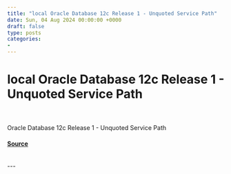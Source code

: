 ```yaml
---
title: "local Oracle Database 12c Release 1 - Unquoted Service Path"
date: Sun, 04 Aug 2024 00:00:00 +0000
draft: false
type: posts
categories: 
- 
---
```

# local Oracle Database 12c Release 1 - Unquoted Service Path

<br/>

<br/>
Oracle Database 12c Release 1 - Unquoted Service Path

#### [Source](https://www.exploit-db.com/exploits/52063)

<br/>
---
